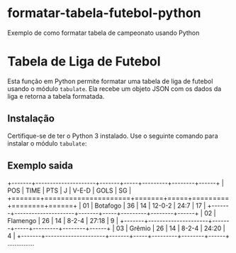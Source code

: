 # formatar-tabela-futebol-python
Exemplo de como formatar tabela de campeonato usando Python

# Tabela de Liga de Futebol

Esta função em Python permite formatar uma tabela de liga de futebol usando o módulo `tabulate`. Ela recebe um objeto JSON com os dados da liga e retorna a tabela formatada.

## Instalação

Certifique-se de ter o Python 3 instalado. Use o seguinte comando para instalar o módulo `tabulate`:

## Exemplo saida
+-------+---------------------+-------+-----+---------+--------+------+
|   POS | TIME                |   PTS |   J | V-E-D   | GOLS   |   SG |
+=======+=====================+=======+=====+=========+========+======+
|    01 | Botafogo            |    36 |  14 | 12-0-2  | 24:7   |   17 |
+-------+---------------------+-------+-----+---------+--------+------+
|    02 | Flamengo            |    26 |  14 | 8-2-4   | 27:18  |    9 |
+-------+---------------------+-------+-----+---------+--------+------+
|    03 | Grêmio              |    26 |  14 | 8-2-4   | 24:20  |    4 |
+-------+---------------------+-------+-----+---------+--------+------+
...............
